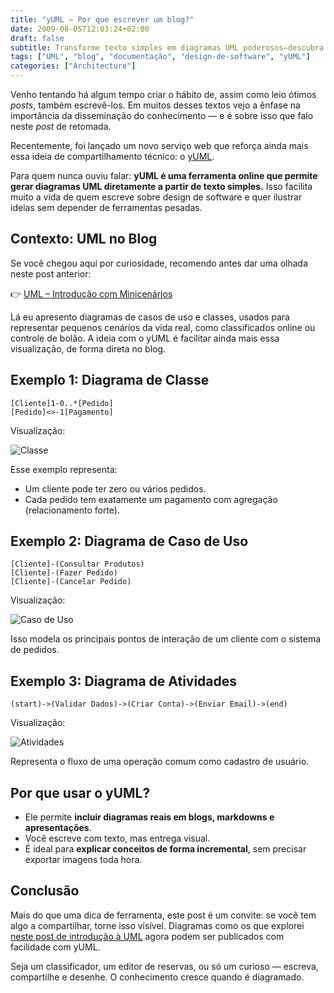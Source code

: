 ```yaml
---
title: "yUML – Por que escrever um blog?"
date: 2009-08-05T12:03:24+02:00
draft: false
subtitle: Transforme texto simples em diagramas UML poderosos—descubra como yUML revoluciona blogs técnicos tornando design complexo de software visual, compartilhável e facilmente incorporado
tags: ["UML", "blog", "documentação", "design-de-software", "yUML"]
categories: ["Architecture"]
---
```


Venho tentando há algum tempo criar o hábito de, assim como leio ótimos _posts_, também escrevê-los. Em muitos desses textos vejo a ênfase na importância da disseminação do conhecimento — e é sobre isso que falo neste _post_ de retomada.

Recentemente, foi lançado um novo serviço web que reforça ainda mais essa ideia de compartilhamento técnico: o [yUML](https://yuml.me/).

Para quem nunca ouviu falar: **yUML é uma ferramenta online que permite gerar diagramas UML diretamente a partir de texto simples.** Isso facilita muito a vida de quem escreve sobre design de software e quer ilustrar ideias sem depender de ferramentas pesadas.

## Contexto: UML no Blog

Se você chegou aqui por curiosidade, recomendo antes dar uma olhada neste post anterior:

👉 [UML – Introdução com Minicenários](https://blog.heliomedeiros.com/pt/posts/2008-06-10-uml-introducao-minicenarios/)

Lá eu apresento diagramas de casos de uso e classes, usados para representar pequenos cenários da vida real, como classificados online ou controle de bolão. A ideia com o yUML é facilitar ainda mais essa visualização, de forma direta no blog.

## Exemplo 1: Diagrama de Classe

```text
[Cliente]1-0..*[Pedido]
[Pedido]<>-1[Pagamento]
```

Visualização:

![Classe](https://yuml.me/diagram/scruffy/class/[Cliente]1-0..*[Pedido],[Pedido]<>-1[Pagamento])

Esse exemplo representa:

- Um cliente pode ter zero ou vários pedidos.
- Cada pedido tem exatamente um pagamento com agregação (relacionamento forte).

## Exemplo 2: Diagrama de Caso de Uso

```text
[Cliente]-(Consultar Produtos)
[Cliente]-(Fazer Pedido)
[Cliente]-(Cancelar Pedido)
```

Visualização:

![Caso de Uso](<https://yuml.me/diagram/scruffy/usecase/[Cliente]-(Consultar%20Produtos),[Cliente]-(Fazer%20Pedido),[Cliente]-(Cancelar%20Pedido)>)

Isso modela os principais pontos de interação de um cliente com o sistema de pedidos.

## Exemplo 3: Diagrama de Atividades

```text
(start)->(Validar Dados)->(Criar Conta)->(Enviar Email)->(end)
```

Visualização:

![Atividades](<https://yuml.me/diagram/scruffy/activity/(start)-(Validar%20Dados)-(Criar%20Conta)-(Enviar%20Email)-(end)>)

Representa o fluxo de uma operação comum como cadastro de usuário.

## Por que usar o yUML?

- Ele permite **incluir diagramas reais em blogs, markdowns e apresentações**.
- Você escreve com texto, mas entrega visual.
- É ideal para **explicar conceitos de forma incremental**, sem precisar exportar imagens toda hora.

## Conclusão

Mais do que uma dica de ferramenta, este post é um convite: se você tem algo a compartilhar, torne isso visível. Diagramas como os que explorei [neste post de introdução à UML](https://blog.heliomedeiros.com/pt/posts/2008-06-10-uml-introducao-minicenarios/) agora podem ser publicados com facilidade com yUML.

Seja um classificador, um editor de reservas, ou só um curioso — escreva, compartilhe e desenhe. O conhecimento cresce quando é diagramado.
